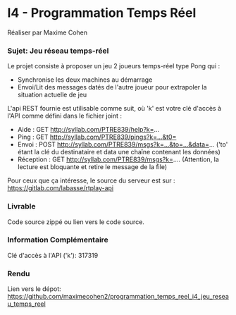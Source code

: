 # I4 - Programmation Temps Réel

Réaliser par Maxime Cohen

### Sujet: Jeu réseau temps-réel

Le projet consiste à proposer un jeu 2 joueurs temps-réel type Pong qui :

- Synchronise les deux machines au démarrage
- Envoi/Lit des messages datés de l'autre joueur pour extrapoler la situation actuelle de jeu

L'api REST fournie est utilisable comme suit, où 'k' est votre clé d'accès à l'API comme défini dans le fichier joint :
- Aide : GET http://syllab.com/PTRE839/help?k=...
- Ping : GET http://syllab.com/PTRE839/pings?k=...&t0=
- Envoi : POST http://syllab.com/PTRE839/msgs?k=...&to=...&data=... ('to' étant la clé du destinataire et data une chaîne contenant les données)
- Réception : GET http://syllab.com/PTRE839/msgs?k=.... (Attention, la lecture est bloquante et retire le message de la file)

Pour ceux que ça intéresse, le source du serveur est sur : https://gitlab.com/labasse/rtplay-api 

### Livrable

Code source zippé ou lien vers le code source.


### Information Complémentaire

Clé d'accès à l'API ('k'): 317319

### Rendu

Lien vers le dépot: https://github.com/maximecohen2/programmation_temps_reel_i4_jeu_reseau_temps_reel

